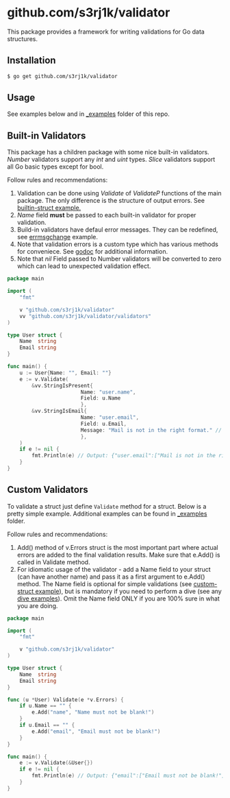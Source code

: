 # github.com/s3rj1k/validator

This package provides a framework for writing validations for Go data structures.

## Installation

```bash
$ go get github.com/s3rj1k/validator
```

## Usage

See examples below and in [_examples](https://github.com/s3rj1k/validator/tree/master/_examples) folder of this repo.


## Built-in Validators

This package has a children package with some nice built-in validators. 
*Number* validators support any *int* and *uint* types. *Slice* validators support all Go basic types except for bool.  


Follow rules and recommendations:
1. Validation can be done using *Validate* of *ValidateP* functions of the main package. The only difference is the structure of
output errors. See [builtin-struct example.](https://github.com/s3rj1k/validator/blob/master/_examples/builtin-struct/builtin-struct.go)
2. *Name* field **must** be passed to each built-in validator for proper validation.
3. Build-in validators have defaul error messages. They can be redefined, see [errmsgchange](https://github.com/s3rj1k/validator/tree/master/_examples/errmsgchange) example.
4. Note that validation errors is a custom type which has various methods for conveniece. See [godoc](https://godoc.org/github.com/s3rj1k/validator) for additional information.
5. Note that *nil* Field passed to Number validators will be converted to zero which can lead to unexpected validation effect.

```go
package main

import (
	"fmt"

	v "github.com/s3rj1k/validator"
	vv "github.com/s3rj1k/validator/validators"
)

type User struct {
	Name  string
	Email string
}

func main() {
	u := User{Name: "", Email: ""}
	e := v.Validate(
		&vv.StringIsPresent{
                        Name: "user.name", 
                        Field: u.Name
                        },
		&vv.StringIsEmail{
                        Name: "user.email", 
                        Field: u.Email, 
                        Message: "Mail is not in the right format." // custom error message
                        },
	)
	if e != nil {
		fmt.Println(e) // Output: {"user.email":["Mail is not in the right format."],"user.name":["'user.name' must not be blank"]}
	}
}
```


## Custom Validators

To validate a struct just define `Validate` method for a struct.
Below is a pretty simple example. Additional examples can be found in [_examples](https://github.com/s3rj1k/validator/tree/master/_examples) folder.

Follow rules and recommendations:
1. Add() method of v.Errors struct is the most important part where actual errors are added to the final validation results.
Make sure that e.Add() is called in Validate method.
2. For idiomatic usage of the validator - add a Name field to your struct (can have another name) and pass it as a first
argument to e.Add() method. The Name field is optional for simple validations (see [custom-struct example](https://github.com/s3rj1k/validator/blob/master/_examples/custom-struct/custom-struct.go)), but is mandatory
if you need to perform a dive (see any [dive examples](https://github.com/s3rj1k/validator/tree/master/_examples)). Omit the Name field ONLY if you are 100% sure in what you are doing.

```go
package main

import (
	"fmt"

	v "github.com/s3rj1k/validator"
)

type User struct {
	Name  string
	Email string
}

func (u *User) Validate(e *v.Errors) {
	if u.Name == "" {
		e.Add("name", "Name must not be blank!")
	}
	if u.Email == "" {
		e.Add("email", "Email must not be blank!")
	}
}

func main() {
	e := v.Validate(&User{})
	if e != nil {
		fmt.Println(e) // Output: {"email":["Email must not be blank!"],"name":["Name must not be blank!"]}
	}
}
```

